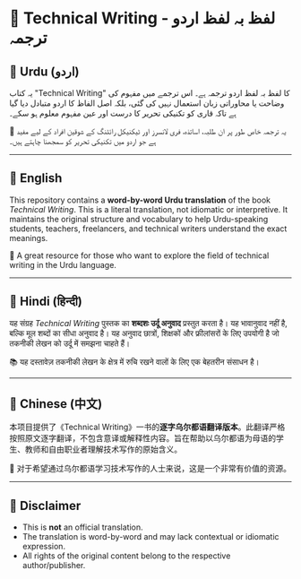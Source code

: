 # 📘 Technical Writing - لفظ بہ لفظ اردو ترجمہ

## 📌 Urdu (اردو)

یہ کتاب "Technical Writing" کا لفظ بہ لفظ اردو ترجمہ ہے۔ اس ترجمے میں مفہوم کی وضاحت یا محاوراتی زبان استعمال نہیں کی گئی، بلکہ اصل الفاظ کا اردو متبادل دیا گیا ہے تاکہ قاری کو تکنیکی تحریر کا درست اور عین مفہوم معلوم ہو سکے۔

📖 یہ ترجمہ خاص طور پر ان طلبہ، اساتذہ، فری لانسرز اور ٹیکنیکل رائٹنگ کے شوقین افراد کے لیے مفید ہے جو اردو میں تکنیکی تحریر کو سمجھنا چاہتے ہیں۔

---

## 📌 English

This repository contains a **word-by-word Urdu translation** of the book *Technical Writing*. This is a literal translation, not idiomatic or interpretive. It maintains the original structure and vocabulary to help Urdu-speaking students, teachers, freelancers, and technical writers understand the exact meanings.

📘 A great resource for those who want to explore the field of technical writing in the Urdu language.

---

## 📌 Hindi (हिन्दी)

यह संग्रह *Technical Writing* पुस्तक का **शब्दशः उर्दू अनुवाद** प्रस्तुत करता है। यह भावानुवाद नहीं है, बल्कि मूल शब्दों का सीधा अनुवाद है। यह अनुवाद छात्रों, शिक्षकों और फ्रीलांसरों के लिए उपयोगी है जो तकनीकी लेखन को उर्दू में समझना चाहते हैं।

📚 यह दस्तावेज़ तकनीकी लेखन के क्षेत्र में रुचि रखने वालों के लिए एक बेहतरीन संसाधन है।

---

## 📌 Chinese (中文)

本项目提供了《Technical Writing》一书的**逐字乌尔都语翻译版本**。此翻译严格按照原文逐字翻译，不包含意译或解释性内容。旨在帮助以乌尔都语为母语的学生、教师和自由职业者理解技术写作的原始含义。

📘 对于希望通过乌尔都语学习技术写作的人士来说，这是一个非常有价值的资源。

---

## 📎 Disclaimer

- This is **not** an official translation.
- The translation is word-by-word and may lack contextual or idiomatic expression.
- All rights of the original content belong to the respective author/publisher.
